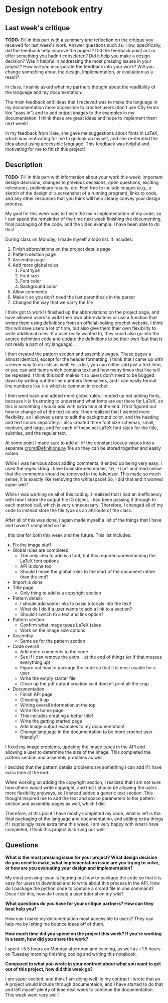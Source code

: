 # Design notebook entry

## Last week's critique

**TODO:** Fill in this part with a summary and reflection on the critique you received for
last week's work. Answer questions such as:  How, specifically, did the feedback help
improve the project? Did the feedback point out or offer something you hadn't considered?
Did it help you make a design decision? Was it helpful in addressing the most pressing
issues in your project? How will you incorporate the feedback into your work? Will you
change something about the design, implementation, or evaluation as a result?

In class, I mainly asked what my partners thought about the readibility of
the language and my documentation.

The main feedback and ideas that I recieved was to make the language
in my documentation more accessible to crochet users (don't use CSy terms like
"pass in") and to add output images to the examples in my documentation. I
think these are great ideas and hope to implement them next week!

In my feedback from Kate, she gave me suggestions about fonts in LaTeX, which
was motivating for me to go look up myself, and she re-iterated the idea about
using accessible language. This feedback was helpful and motivating for me to
finish this project!

## Description

**TODO:** Fill in this part with information about your work this week:
important design decisions, changes to previous decisions, open questions,
exciting milestones, preliminary results, etc. Feel free to include images
(e.g., a sketch of the design or a screenshot of a running program), links to
code, and any other resources that you think will help clearly convey your
design process.

My goal for this week was to finish the main implementation of my code, so I
can spend the remainder of the time next week finishing the documenting, final
packaging of the code, and the video example. I have been able to do this!

During class on Monday, I made myself a todo list. It includes:

1. Finish abbreviations on the project details page
2. Pattern section page
3. Assembly page
4. Add more global rules
    1. Font type
    2. Font size
    3. Font color
    4. Background color
5. Allow comments
6. Make it so you don’t need the last parenthesis in the parser
7. Changed the way that we carry the file

I think got to work! I finished up the abbreviations on the project page, and
have allowed users to write their own abbreviations or use a function that
writes them using definitions from an official looking crochet website. I think
this will save users a lot of time, but also give them their own flexibility to
write additional rules. If a user really wanted to, they could also go into the
source definition code and update the definitions to be their own (but that is
not really a part of my language).

I then created the pattern section and assembly pages. These pages a almost
identical, except for the header formatting. I think that I came up with a clever
way to do lists as well. For a list, you can either add just a text item, or
you can add items which contains text and how many times that line will be
repeated. I think this both makes it so users don't need to be bogged down by
writing out the line numbers themselves, and I can easily format line numbers
like `3-6` which is common in crochet.

I then went back and added more global rules. I ended up not adding fonts,
because it is frustrating to understand what fonts are out there for LaTeX, so
this is something I would add with extra time at the end. I first figured out
how to change all of the text colors. I then realized that I wanted more flexibility,
so I allowed users to edit the background color, and the heading and text colors
separately. I also created three font size schemas, small, medium, and large,
and for each of these set LaTeX font sizes for the title, subtitles, and the
regular text.

At some point I made sure to add all of the constant lookup values into a
separate [cromdDefinitions.py](https://github.com/hmc-cs111-spring2023/artifact-georgia-reb/blob/main/cromdDefinitions.py)
file so they can be stored together and easily edited.

While I was nervous about adding comments, it ended up being very easy. I used
the regex string I have brainstormed earlier, `"#(.*)\n"` and read online that
the comments should be removed in the tokenizer. This made so much sense, it is
exactly like removing the whitespace! So, I did that and it worked super well!

While I was working on all of this coding, I realized that I had an inefficiency
with how I store the output file IO object. I had been passing it through to
each method call, which is very unnecessary. Therefore, I changed all of my
code to instead store the file type as an attribute of the class.

After all of this was done, I again made myself a list of the things that I have
and haven't completed so far.

, this one
for both this week and the future. This list includes:

* Fix the image stuff
* Global rules are completed
    * The only idea to add is a font, but this required understanding the LaTeX font options
    * API is done too
    * Should I move the global rules to the start of the document rather than the end?
* Import is done
* Title page
    * Only thing to add is a copyright section
* Pattern details
    * I should add some links to basic tutorials into the text!
    * What do I do if a user wants to add a link to a section? 
    * Should I switch to a text and link option?
* Pattern section
    * Confirm what image types LaTeX takes
    * Work on the image size options
* Assembly
    * Same as for the pattern section
* Code overall
    * Add more comments to the code
    * See if I can remove the extra `,` at the end of things (or if that messes everything up)
    * Figure out how to package the code so that it is most usable for a user
    * Write the empty starter file
    * Clean up the pdf output creation so it doesn’t print all the crap
* Documentation
    * Finish API page
    * Cleaning it up
    * Writing overall information at the top
    * Write the home page
    * This includes creating a better title!
    * Write the getting started page
    * Add image output examples to my documentation!
    * Change language in the documentation to be more crochet user friendly?

I fixed my image problems, updating the image types in the API and allowing a
user to determine the size of the image. This completed the pattern section
and assembly problems as well.

I decided that the pattern details problems are something I can add if I have
extra time at the end.

When working on adding the copyright section, I realized that I am not sure how
others would write copyright, and that I should be allowing the users more
flexibility anyways, so I instead added a generic text section. This thought
inspired me to add the text and space parameters to the pattern section and
assembly pages as well, which I did.

Therefore, at this point I have mostly completed my code, what is left is the
final packaging of the language and documentation, and adding extra things if
I suprisingly have extra time this week. I am very happy with what I have
completed, I think this project is turning out well!

## Questions

**What is the most pressing issue for your project? What design decision do
you need to make, what implementation issue are you trying to solve, or how
are you evaluating your design and implementation?**

My most pressing issue is figuring out how to package the code so that it is
easy for users to download and to write about this process in the API. How do
I package the python code to compile a cromd file in one command? Once I do this,
how do I create a user tutorial on my wiki?

**What questions do you have for your critique partners? How can they best help
you?**

How can I make my documentation most accessible to users? They can help me by
letting me bounce ideas off of them.

**How much time did you spend on the project this week? If you're working in a
team, how did you share the work?**

I spent ~5.5 hours on Monday afternoon and evening, as well as ~1.5 hours on
Tuesday morning finishing coding and writing this notebook.

**Compared to what you wrote in your contract about what you want to get out of this
project, how did this week go?**

I am super excited, and think I am doing well. In my contract I wrote that an A
project would include through documentaion, and I have started to do that and
left myself plenty of time next week to continue the documentation. This week
went very well!
